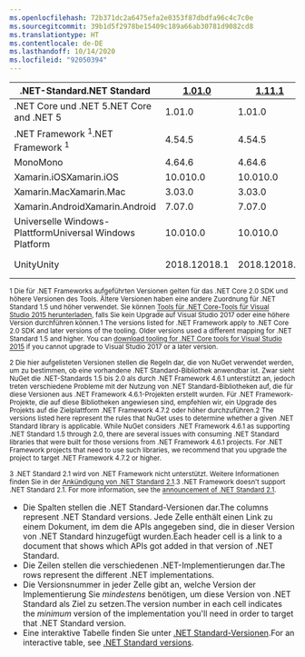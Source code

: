 ```yaml
---
ms.openlocfilehash: 72b371dc2a6475efa2e0353f87dbdfa96c4c7c0e
ms.sourcegitcommit: 39b1d5f2978be15409c189a66ab30781d9082cd8
ms.translationtype: HT
ms.contentlocale: de-DE
ms.lasthandoff: 10/14/2020
ms.locfileid: "92050394"
---
```

| <span data-ttu-id="dea2b-101">.NET-Standard</span><span class="sxs-lookup"><span data-stu-id="dea2b-101">.NET Standard</span></span>              | <span data-ttu-id="dea2b-102">[1.0]</span><span class="sxs-lookup"><span data-stu-id="dea2b-102">[1.0]</span></span>  | <span data-ttu-id="dea2b-103">[1.1]</span><span class="sxs-lookup"><span data-stu-id="dea2b-103">[1.1]</span></span>  | <span data-ttu-id="dea2b-104">[1.2]</span><span class="sxs-lookup"><span data-stu-id="dea2b-104">[1.2]</span></span> | <span data-ttu-id="dea2b-105">[1.3]</span><span class="sxs-lookup"><span data-stu-id="dea2b-105">[1.3]</span></span> | <span data-ttu-id="dea2b-106">[1.4]</span><span class="sxs-lookup"><span data-stu-id="dea2b-106">[1.4]</span></span> | <span data-ttu-id="dea2b-107">[1.5]</span><span class="sxs-lookup"><span data-stu-id="dea2b-107">[1.5]</span></span>              | <span data-ttu-id="dea2b-108">[1.6]</span><span class="sxs-lookup"><span data-stu-id="dea2b-108">[1.6]</span></span>              | <span data-ttu-id="dea2b-109">[2.0]</span><span class="sxs-lookup"><span data-stu-id="dea2b-109">[2.0]</span></span>               | <span data-ttu-id="dea2b-110">[2.1]</span><span class="sxs-lookup"><span data-stu-id="dea2b-110">[2.1]</span></span> |
|----------------------------|--------|--------|-------|-------|-------|--------------------|--------------------|---------------------|---------------------
| <span data-ttu-id="dea2b-111">.NET Core und .NET 5</span><span class="sxs-lookup"><span data-stu-id="dea2b-111">.NET Core and .NET 5</span></span>       | <span data-ttu-id="dea2b-112">1.0</span><span class="sxs-lookup"><span data-stu-id="dea2b-112">1.0</span></span>    | <span data-ttu-id="dea2b-113">1.0</span><span class="sxs-lookup"><span data-stu-id="dea2b-113">1.0</span></span>    | <span data-ttu-id="dea2b-114">1.0</span><span class="sxs-lookup"><span data-stu-id="dea2b-114">1.0</span></span>   | <span data-ttu-id="dea2b-115">1.0</span><span class="sxs-lookup"><span data-stu-id="dea2b-115">1.0</span></span>   | <span data-ttu-id="dea2b-116">1.0</span><span class="sxs-lookup"><span data-stu-id="dea2b-116">1.0</span></span>   | <span data-ttu-id="dea2b-117">1.0</span><span class="sxs-lookup"><span data-stu-id="dea2b-117">1.0</span></span>                | <span data-ttu-id="dea2b-118">1.0</span><span class="sxs-lookup"><span data-stu-id="dea2b-118">1.0</span></span>                | <span data-ttu-id="dea2b-119">2.0</span><span class="sxs-lookup"><span data-stu-id="dea2b-119">2.0</span></span>                 | <span data-ttu-id="dea2b-120">3.0</span><span class="sxs-lookup"><span data-stu-id="dea2b-120">3.0</span></span> |
| <span data-ttu-id="dea2b-121">.NET Framework <sup>1</sup></span><span class="sxs-lookup"><span data-stu-id="dea2b-121">.NET Framework <sup>1</sup></span></span>| <span data-ttu-id="dea2b-122">4.5</span><span class="sxs-lookup"><span data-stu-id="dea2b-122">4.5</span></span>    | <span data-ttu-id="dea2b-123">4.5</span><span class="sxs-lookup"><span data-stu-id="dea2b-123">4.5</span></span>    | <span data-ttu-id="dea2b-124">4.5.1</span><span class="sxs-lookup"><span data-stu-id="dea2b-124">4.5.1</span></span> | <span data-ttu-id="dea2b-125">4.6</span><span class="sxs-lookup"><span data-stu-id="dea2b-125">4.6</span></span>   | <span data-ttu-id="dea2b-126">4.6.1</span><span class="sxs-lookup"><span data-stu-id="dea2b-126">4.6.1</span></span> | <span data-ttu-id="dea2b-127">4.6.1 <sup>2</sup></span><span class="sxs-lookup"><span data-stu-id="dea2b-127">4.6.1 <sup>2</sup></span></span> | <span data-ttu-id="dea2b-128">4.6.1 <sup>2</sup></span><span class="sxs-lookup"><span data-stu-id="dea2b-128">4.6.1 <sup>2</sup></span></span> | <span data-ttu-id="dea2b-129">4.6.1 <sup>2</sup></span><span class="sxs-lookup"><span data-stu-id="dea2b-129">4.6.1 <sup>2</sup></span></span>  | <span data-ttu-id="dea2b-130">Nicht zutreffend<sup>3</sup></span><span class="sxs-lookup"><span data-stu-id="dea2b-130">N/A<sup>3</sup></span></span> |
| <span data-ttu-id="dea2b-131">Mono</span><span class="sxs-lookup"><span data-stu-id="dea2b-131">Mono</span></span>                       | <span data-ttu-id="dea2b-132">4.6</span><span class="sxs-lookup"><span data-stu-id="dea2b-132">4.6</span></span>    | <span data-ttu-id="dea2b-133">4.6</span><span class="sxs-lookup"><span data-stu-id="dea2b-133">4.6</span></span>    | <span data-ttu-id="dea2b-134">4.6</span><span class="sxs-lookup"><span data-stu-id="dea2b-134">4.6</span></span>   | <span data-ttu-id="dea2b-135">4.6</span><span class="sxs-lookup"><span data-stu-id="dea2b-135">4.6</span></span>   | <span data-ttu-id="dea2b-136">4.6</span><span class="sxs-lookup"><span data-stu-id="dea2b-136">4.6</span></span>   | <span data-ttu-id="dea2b-137">4.6</span><span class="sxs-lookup"><span data-stu-id="dea2b-137">4.6</span></span>                | <span data-ttu-id="dea2b-138">4.6</span><span class="sxs-lookup"><span data-stu-id="dea2b-138">4.6</span></span>                | <span data-ttu-id="dea2b-139">5.4</span><span class="sxs-lookup"><span data-stu-id="dea2b-139">5.4</span></span>                 | <span data-ttu-id="dea2b-140">6.4</span><span class="sxs-lookup"><span data-stu-id="dea2b-140">6.4</span></span> |
| <span data-ttu-id="dea2b-141">Xamarin.iOS</span><span class="sxs-lookup"><span data-stu-id="dea2b-141">Xamarin.iOS</span></span>                | <span data-ttu-id="dea2b-142">10.0</span><span class="sxs-lookup"><span data-stu-id="dea2b-142">10.0</span></span>   | <span data-ttu-id="dea2b-143">10.0</span><span class="sxs-lookup"><span data-stu-id="dea2b-143">10.0</span></span>   | <span data-ttu-id="dea2b-144">10.0</span><span class="sxs-lookup"><span data-stu-id="dea2b-144">10.0</span></span>  | <span data-ttu-id="dea2b-145">10.0</span><span class="sxs-lookup"><span data-stu-id="dea2b-145">10.0</span></span>  | <span data-ttu-id="dea2b-146">10.0</span><span class="sxs-lookup"><span data-stu-id="dea2b-146">10.0</span></span>  | <span data-ttu-id="dea2b-147">10.0</span><span class="sxs-lookup"><span data-stu-id="dea2b-147">10.0</span></span>               | <span data-ttu-id="dea2b-148">10.0</span><span class="sxs-lookup"><span data-stu-id="dea2b-148">10.0</span></span>               | <span data-ttu-id="dea2b-149">10.14</span><span class="sxs-lookup"><span data-stu-id="dea2b-149">10.14</span></span>               | <span data-ttu-id="dea2b-150">12.16</span><span class="sxs-lookup"><span data-stu-id="dea2b-150">12.16</span></span> |
| <span data-ttu-id="dea2b-151">Xamarin.Mac</span><span class="sxs-lookup"><span data-stu-id="dea2b-151">Xamarin.Mac</span></span>                | <span data-ttu-id="dea2b-152">3.0</span><span class="sxs-lookup"><span data-stu-id="dea2b-152">3.0</span></span>    | <span data-ttu-id="dea2b-153">3.0</span><span class="sxs-lookup"><span data-stu-id="dea2b-153">3.0</span></span>    | <span data-ttu-id="dea2b-154">3.0</span><span class="sxs-lookup"><span data-stu-id="dea2b-154">3.0</span></span>   | <span data-ttu-id="dea2b-155">3.0</span><span class="sxs-lookup"><span data-stu-id="dea2b-155">3.0</span></span>   | <span data-ttu-id="dea2b-156">3.0</span><span class="sxs-lookup"><span data-stu-id="dea2b-156">3.0</span></span>   | <span data-ttu-id="dea2b-157">3.0</span><span class="sxs-lookup"><span data-stu-id="dea2b-157">3.0</span></span>                | <span data-ttu-id="dea2b-158">3.0</span><span class="sxs-lookup"><span data-stu-id="dea2b-158">3.0</span></span>                | <span data-ttu-id="dea2b-159">3.8</span><span class="sxs-lookup"><span data-stu-id="dea2b-159">3.8</span></span>                 | <span data-ttu-id="dea2b-160">5.16</span><span class="sxs-lookup"><span data-stu-id="dea2b-160">5.16</span></span> |
| <span data-ttu-id="dea2b-161">Xamarin.Android</span><span class="sxs-lookup"><span data-stu-id="dea2b-161">Xamarin.Android</span></span>            | <span data-ttu-id="dea2b-162">7.0</span><span class="sxs-lookup"><span data-stu-id="dea2b-162">7.0</span></span>    | <span data-ttu-id="dea2b-163">7.0</span><span class="sxs-lookup"><span data-stu-id="dea2b-163">7.0</span></span>    | <span data-ttu-id="dea2b-164">7.0</span><span class="sxs-lookup"><span data-stu-id="dea2b-164">7.0</span></span>   | <span data-ttu-id="dea2b-165">7.0</span><span class="sxs-lookup"><span data-stu-id="dea2b-165">7.0</span></span>   | <span data-ttu-id="dea2b-166">7.0</span><span class="sxs-lookup"><span data-stu-id="dea2b-166">7.0</span></span>   | <span data-ttu-id="dea2b-167">7.0</span><span class="sxs-lookup"><span data-stu-id="dea2b-167">7.0</span></span>                | <span data-ttu-id="dea2b-168">7.0</span><span class="sxs-lookup"><span data-stu-id="dea2b-168">7.0</span></span>                | <span data-ttu-id="dea2b-169">8.0</span><span class="sxs-lookup"><span data-stu-id="dea2b-169">8.0</span></span>                 | <span data-ttu-id="dea2b-170">10.0</span><span class="sxs-lookup"><span data-stu-id="dea2b-170">10.0</span></span> |
| <span data-ttu-id="dea2b-171">Universelle Windows-Plattform</span><span class="sxs-lookup"><span data-stu-id="dea2b-171">Universal Windows Platform</span></span> | <span data-ttu-id="dea2b-172">10.0</span><span class="sxs-lookup"><span data-stu-id="dea2b-172">10.0</span></span>   | <span data-ttu-id="dea2b-173">10.0</span><span class="sxs-lookup"><span data-stu-id="dea2b-173">10.0</span></span>   | <span data-ttu-id="dea2b-174">10.0</span><span class="sxs-lookup"><span data-stu-id="dea2b-174">10.0</span></span>  | <span data-ttu-id="dea2b-175">10.0</span><span class="sxs-lookup"><span data-stu-id="dea2b-175">10.0</span></span>  | <span data-ttu-id="dea2b-176">10.0</span><span class="sxs-lookup"><span data-stu-id="dea2b-176">10.0</span></span>  | <span data-ttu-id="dea2b-177">10.0.16299</span><span class="sxs-lookup"><span data-stu-id="dea2b-177">10.0.16299</span></span>         | <span data-ttu-id="dea2b-178">10.0.16299</span><span class="sxs-lookup"><span data-stu-id="dea2b-178">10.0.16299</span></span>         | <span data-ttu-id="dea2b-179">10.0.16299</span><span class="sxs-lookup"><span data-stu-id="dea2b-179">10.0.16299</span></span>          | <span data-ttu-id="dea2b-180">Wird nachgeliefert.</span><span class="sxs-lookup"><span data-stu-id="dea2b-180">TBD</span></span> |
| <span data-ttu-id="dea2b-181">Unity</span><span class="sxs-lookup"><span data-stu-id="dea2b-181">Unity</span></span>                      | <span data-ttu-id="dea2b-182">2018.1</span><span class="sxs-lookup"><span data-stu-id="dea2b-182">2018.1</span></span> | <span data-ttu-id="dea2b-183">2018.1</span><span class="sxs-lookup"><span data-stu-id="dea2b-183">2018.1</span></span> | <span data-ttu-id="dea2b-184">2018.1</span><span class="sxs-lookup"><span data-stu-id="dea2b-184">2018.1</span></span>| <span data-ttu-id="dea2b-185">2018.1</span><span class="sxs-lookup"><span data-stu-id="dea2b-185">2018.1</span></span>| <span data-ttu-id="dea2b-186">2018.1</span><span class="sxs-lookup"><span data-stu-id="dea2b-186">2018.1</span></span>| <span data-ttu-id="dea2b-187">2018.1</span><span class="sxs-lookup"><span data-stu-id="dea2b-187">2018.1</span></span>             |  <span data-ttu-id="dea2b-188">2018.1</span><span class="sxs-lookup"><span data-stu-id="dea2b-188">2018.1</span></span>            | <span data-ttu-id="dea2b-189">2018.1</span><span class="sxs-lookup"><span data-stu-id="dea2b-189">2018.1</span></span>              | <span data-ttu-id="dea2b-190">Wird nachgeliefert.</span><span class="sxs-lookup"><span data-stu-id="dea2b-190">TBD</span></span> |

<span data-ttu-id="dea2b-191"><sup>1 Die für .NET Frameworks aufgeführten Versionen gelten für das .NET Core 2.0 SDK und höhere Versionen des Tools. Ältere Versionen haben eine andere Zuordnung für .NET Standard 1.5 und höher verwendet. Sie können [Tools für .NET Core-Tools für Visual Studio 2015 herunterladen](https://github.com/dotnet/core/blob/master/release-notes/download-archive.md), falls Sie kein Upgrade auf Visual Studio 2017 oder eine höhere Version durchführen können.</sup></span><span class="sxs-lookup"><span data-stu-id="dea2b-191"><sup>1 The versions listed for .NET Framework apply to .NET Core 2.0 SDK and later versions of the tooling. Older versions used a different mapping for .NET Standard 1.5 and higher. You can [download tooling for .NET Core tools for Visual Studio 2015](https://github.com/dotnet/core/blob/master/release-notes/download-archive.md) if you cannot upgrade to Visual Studio 2017 or a later version.</sup></span></span>

<span data-ttu-id="dea2b-192"><sup>2 Die hier aufgelisteten Versionen stellen die Regeln dar, die von NuGet verwendet werden, um zu bestimmen, ob eine vorhandene .NET Standard-Bibliothek anwendbar ist. Zwar sieht NuGet die .NET-Standards 1.5 bis 2.0 als durch .NET Framework 4.6.1 unterstützt an, jedoch treten verschiedene Probleme mit der Nutzung von .NET Standard-Bibliotheken auf, die für diese Versionen aus .NET Framework 4.6.1-Projekten erstellt wurden. Für .NET Framework-Projekte, die auf diese Bibliotheken angewiesen sind, empfehlen wir, ein Upgrade des Projekts auf die Zielplattform .NET Framework 4.7.2 oder höher durchzuführen.</sup></span><span class="sxs-lookup"><span data-stu-id="dea2b-192"><sup>2 The versions listed here represent the rules that NuGet uses to determine whether a given .NET Standard library is applicable. While NuGet considers .NET Framework 4.6.1 as supporting .NET Standard 1.5 through 2.0, there are several issues with consuming .NET Standard libraries that were built for those versions from .NET Framework 4.6.1 projects. For .NET Framework projects that need to use such libraries, we recommend that you upgrade the project to target .NET Framework 4.7.2 or higher.</sup></span></span>

<span data-ttu-id="dea2b-193"><sup>3 .NET Standard 2.1 wird von .NET Framework nicht unterstützt. Weitere Informationen finden Sie in der [Ankündigung von .NET Standard 2.1](https://devblogs.microsoft.com/dotnet/announcing-net-standard-2-1/).</sup></span><span class="sxs-lookup"><span data-stu-id="dea2b-193"><sup>3 .NET Framework doesn't support .NET Standard 2.1. For more information, see the [announcement of .NET Standard 2.1](https://devblogs.microsoft.com/dotnet/announcing-net-standard-2-1/).</sup></span></span>

- <span data-ttu-id="dea2b-194">Die Spalten stellen die .NET Standard-Versionen dar.</span><span class="sxs-lookup"><span data-stu-id="dea2b-194">The columns represent .NET Standard versions.</span></span> <span data-ttu-id="dea2b-195">Jede Zelle enthält einen Link zu einem Dokument, im dem die APIs angegeben sind, die in dieser Version von .NET Standard hinzugefügt wurden.</span><span class="sxs-lookup"><span data-stu-id="dea2b-195">Each header cell is a link to a document that shows which APIs got added in that version of .NET Standard.</span></span>
- <span data-ttu-id="dea2b-196">Die Zeilen stellen die verschiedenen .NET-Implementierungen dar.</span><span class="sxs-lookup"><span data-stu-id="dea2b-196">The rows represent the different .NET implementations.</span></span>
- <span data-ttu-id="dea2b-197">Die Versionsnummer in jeder Zelle gibt an, welche Version der Implementierung Sie *mindestens* benötigen, um diese Version von .NET Standard als Ziel zu setzen.</span><span class="sxs-lookup"><span data-stu-id="dea2b-197">The version number in each cell indicates the *minimum* version of the implementation you'll need in order to target that .NET Standard version.</span></span>
- <span data-ttu-id="dea2b-198">Eine interaktive Tabelle finden Sie unter [.NET Standard-Versionen](https://dotnet.microsoft.com/platform/dotnet-standard#versions).</span><span class="sxs-lookup"><span data-stu-id="dea2b-198">For an interactive table, see [.NET Standard versions](https://dotnet.microsoft.com/platform/dotnet-standard#versions).</span></span>

[1.0]: https://github.com/dotnet/standard/blob/master/docs/versions/netstandard1.0.md
[1.1]: https://github.com/dotnet/standard/blob/master/docs/versions/netstandard1.1.md
[1.2]: https://github.com/dotnet/standard/blob/master/docs/versions/netstandard1.2.md
[1.3]: https://github.com/dotnet/standard/blob/master/docs/versions/netstandard1.3.md
[1.4]: https://github.com/dotnet/standard/blob/master/docs/versions/netstandard1.4.md
[1.5]: https://github.com/dotnet/standard/blob/master/docs/versions/netstandard1.5.md
[1.6]: https://github.com/dotnet/standard/blob/master/docs/versions/netstandard1.6.md
[2.0]: https://github.com/dotnet/standard/blob/master/docs/versions/netstandard2.0.md
[2.1]: https://github.com/dotnet/standard/blob/master/docs/versions/netstandard2.1.md
